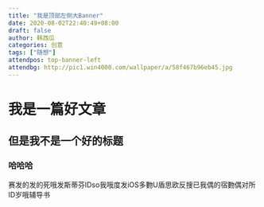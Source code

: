 ```yaml
---
title: "我是顶部左侧大Banner"
date: 2020-08-02T22:40:49+08:00
draft: false
author: 韩西瓜
categories: 创意
tags: ["随想"]
attendpos: top-banner-left
attendbg: http://pic1.win4000.com/wallpaper/a/58f467b96eb45.jpg
---
```


# 我是一篇好文章
## 但是我不是一个好的标题
### 哈哈哈
赛发的发的死哦发斯蒂芬IDso我哦度发iOS多覅U盾思欧反搜已我偶的宿覅偶对所ID岁哦辅导书 